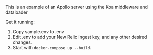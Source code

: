This is an example of an Apollo server using the Koa middleware and dataloader

Get it running:

1. Copy sample.env to .env
2. Edit .env to add your New Relic ingest key, and any other desired changes.
3. Start with `docker-compose up --build`.
